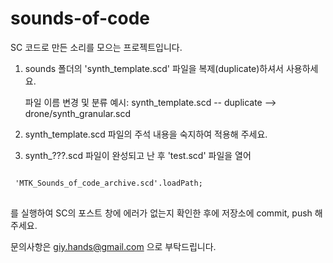 # sounds-of-code

SC 코드로 만든 소리를 모으는 프로젝트입니다.

1. sounds 폴더의 'synth_template.scd' 파일을 복제(duplicate)하셔서 사용하세요.

    파일 이름 변경 및 분류 예시: synth_template.scd -- duplicate --> drone/synth_granular.scd


2. synth_template.scd 파일의 주석 내용을 숙지하여 적용해 주세요.

3. synth_???.scd 파일이 완성되고 난 후 'test.scd' 파일을 열어
<pre>
<code>
 'MTK_Sounds_of_code_archive.scd'.loadPath;
</code>
</pre>

를 실행하여 SC의 포스트 창에 에러가 없는지 확인한 후에 저장소에 commit, push 해주세요.




문의사항은 giy.hands@gmail.com 으로 부탁드립니다.
